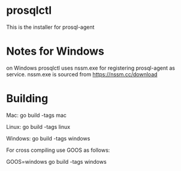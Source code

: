 # prosqlctl
This is the installer for prosql-agent

# Notes for Windows
on Windows prosqlctl uses nssm.exe for registering prosql-agent as service.
nssm.exe is sourced from https://nssm.cc/download

# Building
Mac: go build -tags mac

Linux: go build -tags linux

Windows: go build -tags windows

For cross compiling use GOOS as follows:
 
GOOS=windows go build -tags windows
